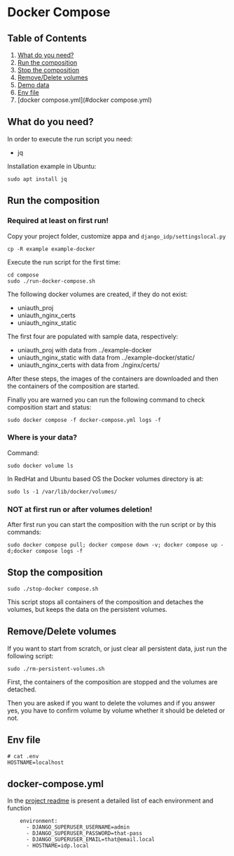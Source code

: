 # Docker Compose

## Table of Contents

1. [What do you need?](#what-do-you-need?)
2. [Run the composition](#run-the-composition)
3. [Stop the composition](#stop-the-composition)
4. [Remove/Delete volumes](#remove/delete-volumes)
5. [Demo data](#demo-data)
6. [Env file](#env-file)
7. [docker compose.yml](#docker compose.yml)

## What do you need?

In order to execute the run script you need:

* jq

Installation example in Ubuntu:

```
sudo apt install jq
```

## Run the composition

### Required at least on first run!

Copy your project folder, customize appa and `django_idp/settingslocal.py`

````
cp -R example example-docker
````

Execute the run script for the first time:

```
cd compose
sudo ./run-docker-compose.sh
```

The following docker volumes are created, if they do not exist:

* uniauth_proj
* uniauth_nginx_certs
* uniauth_nginx_static

The first four are populated with sample data, respectively:

* uniauth_proj with data from ../example-docker
* uniauth_nginx_static with data from ../example-docker/static/
* uniauth_nginx_certs with data from ./nginx/certs/

After these steps, the images of the containers are downloaded and then the containers of the composition are started.

Finally you are warned you can run the following command to check composition start and status:

```
sudo docker compose -f docker-compose.yml logs -f
```

### Where is your data?

Command:

```
sudo docker volume ls
```

In RedHat and Ubuntu based OS the Docker volumes directory is at:

```
sudo ls -1 /var/lib/docker/volumes/
```

### NOT at first run or after volumes deletion!

After first run you can start the composition with the run script or by this commands:

```
sudo docker compose pull; docker compose down -v; docker compose up -d;docker compose logs -f
```

## Stop the composition

```
sudo ./stop-docker compose.sh
```

This script stops all containers of the composition and detaches the volumes, but keeps the data on the persistent volumes.

## Remove/Delete volumes

If you want to start from scratch, or just clear all persistent data, just run the following script:

```
sudo ./rm-persistent-volumes.sh
```

First, the containers of the composition are stopped and the volumes are detached.

Then you are asked if you want to delete the volumes and if you answer yes, you have to confirm volume by volume whether it should be deleted or not.

## Env file

```
# cat .env
HOSTNAME=localhost
```

## docker-compose.yml
In the [project readme](../README.md#configuration-by-environments) is present a detailed list of each environment and function
```
    environment:
      - DJANGO_SUPERUSER_USERNAME=admin
      - DJANGO_SUPERUSER_PASSWORD=that-pass
      - DJANGO_SUPERUSER_EMAIL=that@email.local
      - HOSTNAME=idp.local
```
